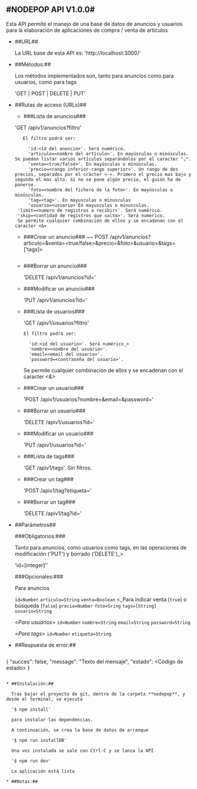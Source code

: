 #NODEPOP API V1.0.0#
----
  Esta API permite el manejo de una base de datos de anuncios y usuarios para la elaboración de aplicaciones de compra / venta de artículos

* ##URL##

  La URL base de esta API es: 'http://localhost:3000/'

* ##Métodos:##
  
  Los métodos implementados son, tanto para anuncios como para usuarios, como para tags

  'GET | POST | DELETE | PUT'
  
*  ##Rutas de acceso (URLs)##

    - ###Lista de anuncios###

    'GET /apiv1/anuncios?filtro'

    	  El filtro podrá ser:

    		'id:<id del anuncio>'. Será numérico.
    		'articulo=<nombre del artículo>'. En mayúsculas o minúsculas. Se pueden listar varios artículos separándolos por el caracter ",".
    		'venta=<true/false>'. En mayúsculas o minúsculas.
    		'precio=<rango inferior-rango superior>'. Un rango de dos precios, separados por el crácter <->. Primero el precio mas bajo y segundo el mas alto. Si no se pone algún precio, el guión ha de ponerse.
    		'foto=<nombre del fichero de la foto>'. En mayúsculas o minúsculas.
    		'tag=<tag>'. En mayusculas o minusculas
    		'usuario=<usuario>'En mayusculas o minusculas.
        'limit=<numero de registros a recibir>'. Será numérico.
        'skip=<cantidad de registros que salto>'. Será numérico.
        Se permite cualquier combinación de ellos y se encadenan con el caracter <&>

    - ###Crear un anuncio###
        ~~
        POST /apiv1/anuncios?articulo=<articulo>&venta=<true/false>&precio=<precio>&foto=<foto>&usuario=<usuario>&tags=['tags]>
        ~~~

    - ###Borrar un anuncio###

        'DELETE /apiv1/anuncios?id=<id>'

    - ###Modificar un anuncio###

        'PUT /apiv1/anuncios?id=<id>'
   
    - ###Lista de usuarios###

        'GET /apiv1/usuarios?filtro'

    	  El filtro podrá ser:

    		'id:<id del usuario>'. Será numérico_>
    		'nombre=<nombre del usuario>'. 
    		'email=<email del usuario>'.
    		'password=<contraseña del usuario>'.
        Se permite cualquier combinación de ellos y se encadenan con el caracter <&>

    - ###Crear un usuario###

        'POST /apiv1/usuarios?nombre=<nombre>&email=<email>&password=<password>'

    - ###Borrar un usuario###

        'DELETE /apiv1/usuarios?id=<id>'

    - ###Modificar un usuario###

        'PUT /apiv1/usuarios?id=<id>'

    - ###Lista de tags###

        'GET /apiv1/tags'. Sin filtros.

    - ###Crear un tag###

        'POST /apiv1/tag?etiqueta=<etiqueta>'

    - ###Borrar un tag###

        'DELETE /apiv1/tag?id=<id>'

* ##Parámetros##

   ###Obligatorios:###
   
   Tanto para anuncios, como usuarios como tags, en las operaciones de modificación ('PUT') y borrado ('DELETE')_>

   'id=[integer]''

   ###Opcionales:###
 
   Para anuncios
   
   `id=Number`
   `articulo=String`
   `venta=Boolean`     <_Para indicar venta (`true`) o búsqueda (`false`)
   `precio=Number`
   `foto=Sring`
   `tags=[String]`
   `usuario=String`

   <_Para usuarios_>
   `id=Number`
   `nombre=String`
   `email=String`
   `password=String`

   <_Para tags_>
   `id=Number`
   `etiqueta=String`
 
* ##Respuesta de error:##

  ~~~~
{
    "succes": false,
    "message": "Texto del mensaje",
    "estado": <Código de estado>
}
~~~~

* ##Instalación:##

  Tras bajar el proyecto de git, dentro de la carpeta **nodepop**, y desde el terminal, se ejecuta

  '$ npm install'

  para instalar las dependencias.

  A continuación, se crea la base de datos de arranque

  '$ npm run installDB'

  Una vez instalada se sale con Ctrl-C y se lanza la API

  '$ npm run dev'

  La aplicación está lista

* ##Notas:##

  